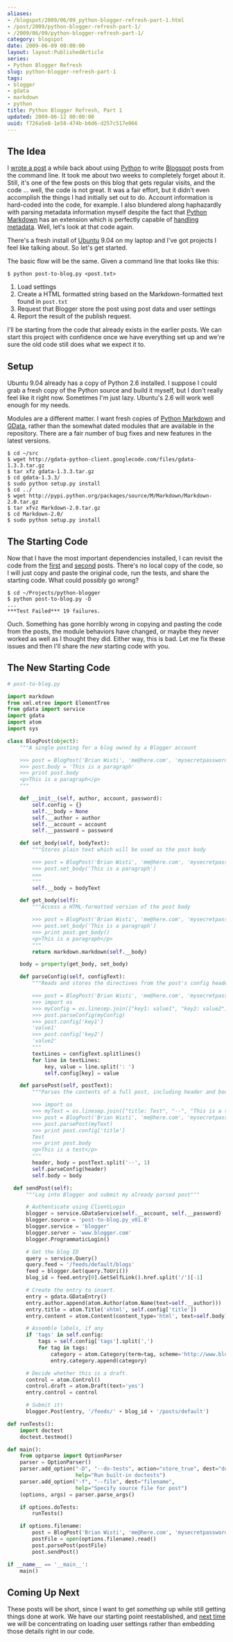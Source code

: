```yaml
---
aliases:
- /blogspot/2009/06/09_python-blogger-refresh-part-1.html
- /post/2009/python-blogger-refresh-part-1/
- /2009/06/09/python-blogger-refresh-part-1/
category: blogspot
date: 2009-06-09 00:00:00
layout: layout:PublishedArticle
series:
- Python Blogger Refresh
slug: python-blogger-refresh-part-1
tags:
- blogger
- gdata
- markdown
- python
title: Python Blogger Refresh, Part 1
updated: 2009-06-12 00:00:00
uuid: f726a5e8-1e58-474b-b6d6-d257c517e066
---
```


<!--more-->

## The Idea

[wrote a post]: /post/2007/12/python-loves-blogger-part-1/
[Python]: /tags/python/
[Blogspot]: http://blogspot.com
[Python Markdown]: https://pypi.python.org/pypi/Markdown
[handling metadata]: https://pythonhosted.org/Markdown/extensions/meta_data.html

I [wrote a post][] a while back about using [Python][] to write [Blogspot][] posts
from the command line. It took me about two weeks to completely forget about it. Still, it's one of
the few posts on this blog that gets regular visits, and the code ... well, the code is not great.
It was a fair effort, but it didn't even accomplish the things I had initially set out to do. Account
information is hard-coded into the code, for example. I also blundered along haphazardly with parsing
metadata information myself despite the fact that [Python Markdown][] has an extension which is perfectly
capable of [handling metadata][]. Well, let's look at that code again.
<!--more-->

There's a fresh install of [Ubuntu](http://ubuntu.com) 9.04 on my laptop and I've got projects I feel
like talking about. So let's get started.

The basic flow will be the same. Given a command line that looks like this:

    $ python post-to-blog.py <post.txt>

1. Load settings
2. Create a HTML formatted string based on the Markdown-formatted text found in `post.txt`
3. Request that Blogger store the post using post data and user settings
4. Report the result of the publish request.

I'll be starting from the code that already exists in the earlier posts. We can start this
project with confidence once we have everything set up and we're sure the old code still does
what we expect it to.

## Setup

Ubuntu 9.04 already has a copy of Python 2.6 installed. I suppose I could grab a fresh
copy of the Python source and build it myself, but I don't really feel like it right now.
Sometimes I'm just lazy. Ubuntu's 2.6 will work well enough for my needs.

[GData]: https://github.com/google/gdata-python-client

Modules are a different matter. I want fresh copies of [Python Markdown][] and
[GData][], rather than the somewhat dated modules that are available in the
repository. There are a fair number of bug fixes and new features in the latest versions.

    $ cd ~/src
    $ wget http://gdata-python-client.googlecode.com/files/gdata-1.3.3.tar.gz
    $ tar xfz gdata-1.3.3.tar.gz
    $ cd gdata-1.3.3/
    $ sudo python setup.py install
    $ cd ../
    $ wget http://pypi.python.org/packages/source/M/Markdown/Markdown-2.0.tar.gz
    $ tar xfvz Markdown-2.0.tar.gz
    $ cd Markdown-2.0/
    $ sudo python setup.py install

## The Starting Code

[first]: /post/2007/12/python-loves-blogger-part-1/
[second]: /post/2008/01/adding-categories-to-the-python-blogger-client/

Now that I have the most important dependencies installed, I can revisit the code from
the [first][] and [second][] posts. 
There's no local copy of the code, so I will just copy and paste the original code, run the tests, 
and share the starting code. What could possibly go wrong?

    $ cd ~/Projects/python-blogger
    $ python post-to-blog.py -D
    ...
    ***Test Failed*** 19 failures.

Ouch. Something has gone horribly wrong in copying and pasting the code from the posts, the module
behaviors have changed, or maybe they never worked as well as I thought they did. Either way, 
this is bad. Let me fix these issues and then I'll share the *new* starting code with you.

## The New Starting Code

``` python
# post-to-blog.py

import markdown
from xml.etree import ElementTree
from gdata import service
import gdata
import atom
import sys

class BlogPost(object):
    """A single posting for a blog owned by a Blogger account

    >>> post = BlogPost('Brian Wisti', 'me@here.com', 'mysecretpassword')
    >>> post.body = 'This is a paragraph'
    >>> print post.body
    <p>This is a paragraph</p>
    """

    def __init__(self, author, account, password):
        self.config = {}
        self.__body = None
        self.__author = author
        self.__account = account
        self.__password = password

    def set_body(self, bodyText):
        """Stores plain text which will be used as the post body

        >>> post = BlogPost('Brian Wisti', 'me@here.com', 'mysecretpassword')
        >>> post.set_body('This is a paragraph')
        >>>
        """
        self.__body = bodyText

    def get_body(self):
        """Access a HTML-formatted version of the post body

        >>> post = BlogPost('Brian Wisti', 'me@here.com', 'mysecretpassword')
        >>> post.set_body('This is a paragraph')
        >>> print post.get_body()
        <p>This is a paragraph</p>
        """
        return markdown.markdown(self.__body)

    body = property(get_body, set_body)

    def parseConfig(self, configText):
        """Reads and stores the directives from the post's config header.

        >>> post = BlogPost('Brian Wisti', 'me@here.com', 'mysecretpassword')
        >>> import os
        >>> myConfig = os.linesep.join(["key1: value1", "key2: value2"])
        >>> post.parseConfig(myConfig)
        >>> post.config['key1']
        'value1'
        >>> post.config['key2']
        'value2'
        """
        textLines = configText.splitlines()
        for line in textLines:
            key, value = line.split(': ')
            self.config[key] = value

    def parsePost(self, postText):
        """Parses the contents of a full post, including header and body.

        >>> import os
        >>> myText = os.linesep.join(["title: Test", "--", "This is a test"])
        >>> post = BlogPost('Brian Wisti', 'me@here.com', 'mysecretpassword')
        >>> post.parsePost(myText)
        >>> print post.config['title']
        Test
        >>> print post.body
        <p>This is a test</p>
        """
        header, body = postText.split('--', 1)
        self.parseConfig(header)
        self.body = body

  def sendPost(self):
      """Log into Blogger and submit my already parsed post"""

      # Authenticate using ClientLogin
      blogger = service.GDataService(self.__account, self.__password)
      blogger.source = 'post-to-blog.py_v01.0'
      blogger.service = 'blogger'
      blogger.server = 'www.blogger.com'
      blogger.ProgrammaticLogin()

      # Get the blog ID
      query = service.Query()
      query.feed = '/feeds/default/blogs'
      feed = blogger.Get(query.ToUri())
      blog_id = feed.entry[0].GetSelfLink().href.split('/')[-1]

      # Create the entry to insert.
      entry = gdata.GDataEntry()
      entry.author.append(atom.Author(atom.Name(text=self.__author)))
      entry.title = atom.Title('xhtml', self.config['title'])
      entry.content = atom.Content(content_type='html', text=self.body)

      # Assemble labels, if any
      if 'tags' in self.config:
          tags = self.config['tags'].split(',')
          for tag in tags:
              category = atom.Category(term=tag, scheme='http://www.blogger.com/atom/ns#')
              entry.category.append(category)

      # Decide whether this is a draft.
      control = atom.Control()
      control.draft = atom.Draft(text='yes')
      entry.control = control

      # Submit it!
      blogger.Post(entry, '/feeds/' + blog_id + '/posts/default')

def runTests():
    import doctest
    doctest.testmod()

def main():
    from optparse import OptionParser
    parser = OptionParser()
    parser.add_option("-D", "--do-tests", action="store_true", dest="doTests",
                      help="Run built-in doctests")
    parser.add_option("-f", "--file", dest="filename",
                      help="Specify source file for post")
    (options, args) = parser.parse_args()

    if options.doTests:
        runTests()

    if options.filename:
        post = BlogPost('Brian Wisti', 'me@here.com', 'mysecretpassword')
        postFile = open(options.filename).read()
        post.parsePost(postFile)
        post.sendPost()

if __name__ == '__main__':
    main()
```

## Coming Up Next

[next time]: post/2009/06/python-blogger-refresh-part-2-settings/

These posts will be short, since I want to get *something* up while still getting things done at
work. We have our starting point reestablished, and [next time][] we will be concentrating on loading user
settings rather than embedding those details right in our code.